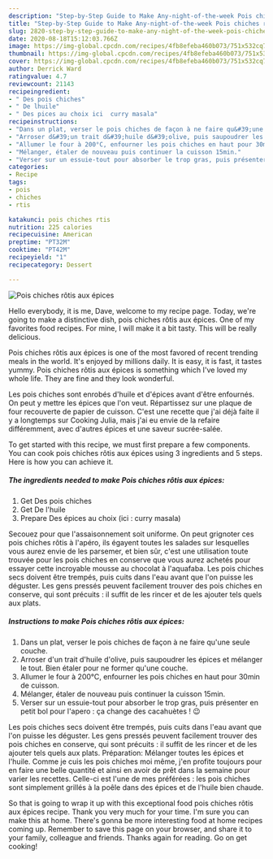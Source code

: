 ```yaml
---
description: "Step-by-Step Guide to Make Any-night-of-the-week Pois chiches rôtis aux épices"
title: "Step-by-Step Guide to Make Any-night-of-the-week Pois chiches rôtis aux épices"
slug: 2820-step-by-step-guide-to-make-any-night-of-the-week-pois-chiches-rotis-aux-epices
date: 2020-08-18T15:12:03.766Z
image: https://img-global.cpcdn.com/recipes/4fb8efeba460b073/751x532cq70/pois-chiches-rotis-aux-epices-photo-principale-de-la-recette.jpg
thumbnail: https://img-global.cpcdn.com/recipes/4fb8efeba460b073/751x532cq70/pois-chiches-rotis-aux-epices-photo-principale-de-la-recette.jpg
cover: https://img-global.cpcdn.com/recipes/4fb8efeba460b073/751x532cq70/pois-chiches-rotis-aux-epices-photo-principale-de-la-recette.jpg
author: Derrick Ward
ratingvalue: 4.7
reviewcount: 21143
recipeingredient:
- " Des pois chiches"
- " De lhuile"
- " Des pices au choix ici  curry masala"
recipeinstructions:
- "Dans un plat, verser le pois chiches de façon à ne faire qu&#39;une seule couche."
- "Arroser d&#39;un trait d&#39;huile d&#39;olive, puis saupoudrer les épices et mélanger le tout. Bien étaler pour ne former qu&#39;une couche."
- "Allumer le four à 200°C, enfourner les pois chiches en haut pour 30min de cuisson."
- "Mélanger, étaler de nouveau puis continuer la cuisson 15min."
- "Verser sur un essuie-tout pour absorber le trop gras, puis présenter en petit bol pour l&#39;apero : ça change des cacahuètes ! 😉"
categories:
- Recipe
tags:
- pois
- chiches
- rtis

katakunci: pois chiches rtis 
nutrition: 225 calories
recipecuisine: American
preptime: "PT32M"
cooktime: "PT42M"
recipeyield: "1"
recipecategory: Dessert

---
```



![Pois chiches rôtis aux épices](https://img-global.cpcdn.com/recipes/4fb8efeba460b073/751x532cq70/pois-chiches-rotis-aux-epices-photo-principale-de-la-recette.jpg)

Hello everybody, it is me, Dave, welcome to my recipe page. Today, we're going to make a distinctive dish, pois chiches rôtis aux épices. One of my favorites food recipes. For mine, I will make it a bit tasty. This will be really delicious.

Pois chiches rôtis aux épices is one of the most favored of recent trending meals in the world. It's enjoyed by millions daily. It is easy, it is fast, it tastes yummy. Pois chiches rôtis aux épices is something which I've loved my whole life. They are fine and they look wonderful.

Les pois chiches sont enrobés d&#39;huile et d&#39;épices avant d&#39;être enfournés. On peut y mettre les épices que l&#39;on veut. Répartissez sur une plaque de four recouverte de papier de cuisson. C&#39;est une recette que j&#39;ai déjà faite il y a longtemps sur Cooking Julia, mais j&#39;ai eu envie de la refaire différemment, avec d&#39;autres épices et une saveur sucrée-salée.


To get started with this recipe, we must first prepare a few components. You can cook pois chiches rôtis aux épices using 3 ingredients and 5 steps. Here is how you can achieve it.

<!--inarticleads1-->

##### The ingredients needed to make Pois chiches rôtis aux épices:

1. Get  Des pois chiches
1. Get  De l&#39;huile
1. Prepare  Des épices au choix (ici : curry masala)


Secouez pour que l&#39;assaisonnement soit uniforme. On peut grignoter ces pois chiches rôtis à l&#39;apéro, ils égayent toutes les salades sur lesquelles vous aurez envie de les parsemer, et bien sûr, c&#39;est une utilisation toute trouvée pour les pois chiches en conserve que vous aurez achetés pour essayer cette incroyable mousse au chocolat à l&#39;aquafaba. Les pois chiches secs doivent être trempés, puis cuits dans l&#39;eau avant que l&#39;on puisse les déguster. Les gens pressés peuvent facilement trouver des pois chiches en conserve, qui sont précuits : il suffit de les rincer et de les ajouter tels quels aux plats. 

<!--inarticleads2-->

##### Instructions to make Pois chiches rôtis aux épices:

1. Dans un plat, verser le pois chiches de façon à ne faire qu&#39;une seule couche.
1. Arroser d&#39;un trait d&#39;huile d&#39;olive, puis saupoudrer les épices et mélanger le tout. Bien étaler pour ne former qu&#39;une couche.
1. Allumer le four à 200°C, enfourner les pois chiches en haut pour 30min de cuisson.
1. Mélanger, étaler de nouveau puis continuer la cuisson 15min.
1. Verser sur un essuie-tout pour absorber le trop gras, puis présenter en petit bol pour l&#39;apero : ça change des cacahuètes ! 😉


Les pois chiches secs doivent être trempés, puis cuits dans l&#39;eau avant que l&#39;on puisse les déguster. Les gens pressés peuvent facilement trouver des pois chiches en conserve, qui sont précuits : il suffit de les rincer et de les ajouter tels quels aux plats. Préparation: Mélanger toutes les épices et l&#39;huile. Comme je cuis les pois chiches moi même, j&#39;en profite toujours pour en faire une belle quantité et ainsi en avoir de prêt dans la semaine pour varier les recettes. Celle-ci est l&#39;une de mes préférées : les pois chiches sont simplement grillés à la poêle dans des épices et de l&#39;huile bien chaude. 

So that is going to wrap it up with this exceptional food pois chiches rôtis aux épices recipe. Thank you very much for your time. I'm sure you can make this at home. There's gonna be more interesting food at home recipes coming up. Remember to save this page on your browser, and share it to your family, colleague and friends. Thanks again for reading. Go on get cooking!
